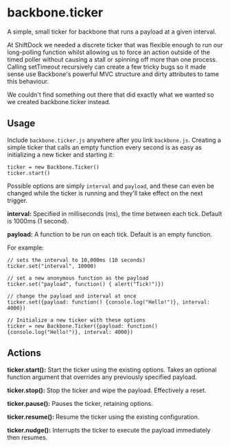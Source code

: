 backbone.ticker
===============

A simple, small ticker for backbone that runs a payload at a given interval.

At ShiftDock we needed a discrete ticker that was flexible enough to run our long-polling function whilst allowing
us to force an action outside of the timed poller without causing a stall or spinning off more than one process. Calling
setTimeout recursively can create a few tricky bugs so it made sense use Backbone's powerful MVC structure and dirty 
attributes to tame this behaviour.

We couldn't find something out there that did exactly what we wanted so we created backbone.ticker instead.

## Usage

Include `backbone.ticker.js` anywhere after you link `backbone.js`. Creating a simple ticker that calls an empty function
every second is as easy as initializing a new ticker and starting it:

    ticker = new Backbone.Ticker()
    ticker.start()

Possible options are simply `interval` and `payload`, and these can even be changed while the ticker is running and they'll take effect on the next trigger.

__interval:__ Specified in milliseconds (ms), the time between each tick. Default is 1000ms (1 second).

__payload:__ A function to be run on each tick. Default is an empty function.

For example:

    // sets the interval to 10,000ms (10 seconds)
    ticker.set("interval", 10000)

    // set a new anonymous function as the payload
    ticker.set("payload", function() { alert("Tick!")})

    // change the payload and interval at once
    ticker.set({payload: function() {console.log("Hello!")}, interval: 4000})
    
    // Initialize a new ticker with these options
    ticker = new Backbone.Ticker({payload: function() {console.log("Hello!")}, interval: 4000})
    
## Actions

__ticker.start():__ Start the ticker using the existing options. Takes an optional function argument that overrides any previously
specified payload.

__ticker.stop():__ Stop the ticker and wipe the payload. Effectively a reset.

__ticker.pause():__ Pauses the ticker, retaining options.

__ticker.resume():__ Resume the ticker using the existing configuration.

__ticker.nudge():__ Interrupts the ticker to execute the payload immediately then resumes.
    



